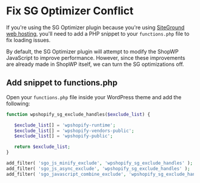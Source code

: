 # Fix SG Optimizer Conflict

If you're using the SG Optimizer plugin because you're using [SiteGround web hosting](https://www.siteground.com/index.htm?afcode=6f709cddc22520adccecb68901d1eb80), you'll need to add a PHP snippet to your `functions.php` file to fix loading issues.

By default, the SG Optimizer plugin will attempt to modify the ShopWP JavaScript to improve performance. However, since these improvements are already made in ShopWP itself, we can turn the SG optimizations off.

## Add snippet to functions.php

Open your `functions.php` file inside your WordPress theme and add the following:

```php
function wpshopify_sg_exclude_handles($exclude_list) {

   $exclude_list[] = 'wpshopify-runtime';
   $exclude_list[] = 'wpshopify-vendors-public';
   $exclude_list[] = 'wpshopify-public';

   return $exclude_list;
}

add_filter( 'sgo_js_minify_exclude', 'wpshopify_sg_exclude_handles' );
add_filter( 'sgo_js_async_exclude', 'wpshopify_sg_exclude_handles' );
add_filter( 'sgo_javascript_combine_exclude', 'wpshopify_sg_exclude_handles' );
```
